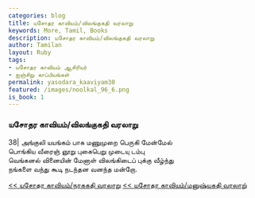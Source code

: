 ```yaml
---  
categories: blog  
title: யசோதர காவியம்/விலங்குகதி வரலாறு
keywords: More, Tamil, Books  
description: யசோதர காவியம்/விலங்குகதி வரலாறு
author: Tamilan  
layout: Ruby  
tags:     
- யசோதர காவியம் ஆசிரியர்
- ஐஞ்சிறு காப்பியங்கள்
permalink: yasodara_kaaviyam30  
featured: /images/noolkal_96_6.png  
is_book: 1
---  
```



### யசோதர காவியம்/விலங்குகதி வரலாறு

38| அங்குலி யயங்கம் பாக மணுமுறை பெருகி மேன்மேல்  
பொங்கிய வீரைஞ் ஞூறு புகைபெறு முடையு டம்பு  
வெங்கனல் வினையின் மேனாள் விலங்கிடைப் புக்கு வீழ்ந்து  
நங்களை வந்து கூடி நடந்தன வனந்த மன்றோ.

[<< யசோதர காவியம்/நரககதி வரலாறு](yasodara_kaaviyam29) [<< யசோதர காவியம்/மனுஷ்யகதி வரலாறு்](yasodara_kaaviyam31)



